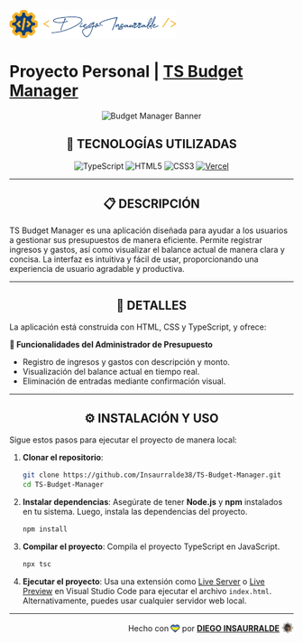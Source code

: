 <p align="left">
    <img src="./public/images/insa-logo.png" height="50" alt="Insa Logo">
</p>

# Proyecto Personal | [**TS Budget Manager**](https://budget-manager-insa.vercel.app/)

<p align="center">
  <img src="https://www.ifec.org.hk/web/common/static/tools/static/2f8e1046450748685e28632de83d219f/ac54d/budget_planner_banner_1420.png" alt="Budget Manager Banner" />
</p>

<div align="center">

## **📌 TECNOLOGÍAS UTILIZADAS**

![TypeScript](https://img.shields.io/badge/-TypeScript-3178C6?style=flat-square&logo=typescript&logoColor=white)
![HTML5](https://img.shields.io/badge/-HTML5-E46625?style=flat-square&logo=html5&logoColor=white)
![CSS3](https://img.shields.io/badge/-CSS3-385BF4?style=flat-square&logo=css3)
[![Vercel](https://img.shields.io/badge/-Vercel-black?style=flat-square&logo=vercel)](https://vercel.com/)

</div>

---

<div align="center">

## **📋 DESCRIPCIÓN**

</div>

TS Budget Manager es una aplicación diseñada para ayudar a los usuarios a gestionar sus presupuestos de manera eficiente. Permite registrar ingresos y gastos, así como visualizar el balance actual de manera clara y concisa. La interfaz es intuitiva y fácil de usar, proporcionando una experiencia de usuario agradable y productiva.

---

<div align="center">

## **📁 DETALLES**

</div>

La aplicación está construida con HTML, CSS y TypeScript, y ofrece:

**📍 Funcionalidades del Administrador de Presupuesto**

- Registro de ingresos y gastos con descripción y monto.
- Visualización del balance actual en tiempo real.
- Eliminación de entradas mediante confirmación visual.

---

<div align="center">

## **⚙️ INSTALACIÓN Y USO**

</div>

Sigue estos pasos para ejecutar el proyecto de manera local:

1. **Clonar el repositorio**:
   ```bash
   git clone https://github.com/Insaurralde38/TS-Budget-Manager.git
   cd TS-Budget-Manager
   ```

2. **Instalar dependencias**:
   Asegúrate de tener **Node.js** y **npm** instalados en tu sistema. Luego, instala las dependencias del proyecto.
   ```bash
   npm install
   ```

3. **Compilar el proyecto**:
   Compila el proyecto TypeScript en JavaScript.
   ```bash
   npx tsc
   ```

4. **Ejecutar el proyecto**:
   Usa una extensión como [Live Server](vscode:extension/ritwickdey.LiveServer) o [Live Preview](vscode:extension/ms-vscode.live-server) en Visual Studio Code para ejecutar el archivo `index.html`. Alternativamente, puedes usar cualquier servidor web local.

---

<div align="end">

Hecho con <img src="./public/images/boke-heart.png" alt="heart" height="14" width="16" style="margin: 0px 0px -2.5px 0px" > por [**DIEGO INSAURRALDE**](https://insaurralde.vercel.app/) <img src="./public/images/boke-chimp.png" alt="chimp" height="21" width="21" style="margin: 0px 0px -4px 0px" >

</div>
